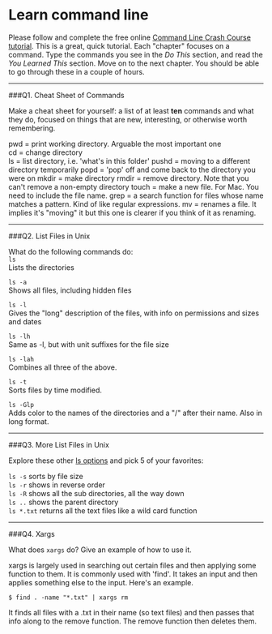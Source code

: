 # Learn command line

Please follow and complete the free online [Command Line Crash Course
tutorial](http://cli.learncodethehardway.org/book/). This is a great,
quick tutorial. Each "chapter" focuses on a command. Type the commands
you see in the _Do This_ section, and read the _You Learned This_
section. Move on to the next chapter. You should be able to go through
these in a couple of hours.

---

###Q1.  Cheat Sheet of Commands  

Make a cheat sheet for yourself: a list of at least **ten** commands and what they do, focused on things that are new, interesting, or otherwise worth remembering.

pwd = print working directory.  Arguable the most important one  
cd = change directory  
ls = list directory, i.e. 'what's in this folder' 
pushd = moving to a different directory temporarily
popd = 'pop' off and come back to the directory you were on
mkdir = make directory
rmdir = remove directory.  Note that you can't remove a non-empty directory
touch = make a new file.  For Mac.  You need to include the file name.
grep = a search function for files whose name matches a pattern.  Kind of like regular expressions.
mv = renames a file.  It implies it's "moving" it but this one is clearer if you think of it as renaming.


---

###Q2.  List Files in Unix   

What do the following commands do:  
`ls`  
Lists the directories

`ls -a`  
Shows all files, including hidden files

`ls -l`  
Gives the "long" description of the files, with info on permissions and sizes and dates

`ls -lh`  
Same as -l, but with unit suffixes for the file size

`ls -lah`  
Combines all three of the above.

`ls -t`  
Sorts files by time modified.

`ls -Glp`  
Adds color to the names of the directories and a "/" after their name.  Also in long format.


---

###Q3.  More List Files in Unix  

Explore these other [ls options](http://www.techonthenet.com/unix/basic/ls.php) and pick 5 of your favorites:

`ls -s` sorts by file size  
`ls -r` shows in reverse order  
`ls -R` shows all the sub directories, all the way down  
`ls ..` shows the parent directory  
`ls *.txt` returns all the text files like a wild card function

---

###Q4.  Xargs   

What does `xargs` do? Give an example of how to use it.

xargs is largely used in searching out certain files and then applying some function to them.  It is commonly used with 'find'.  It takes an input and then applies something else to the input.  Here's an example.

``$ find . -name "*.txt" | xargs rm ``

It finds all files with a .txt in their name (so text files) and then passes that info along to the remove function.  The remove function then deletes them.  


 

